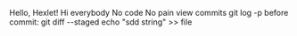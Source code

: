 Hello, Hexlet!
Hi everybody
No code No pain
view commits git log -p
before commit: git diff --staged
echo "sdd string" >> file
